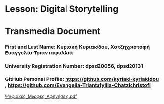 # Lesson: Digital Storytelling
# Transmedia Document

### First and Last Name: Κυριακή Κυριακίδου, Χατζηχριστοφή Ευαγγελία-Τριανταφυλλιά 
### University Registration Number:  dpsd20056, dpsd20131
### GitHub Personal Profile: https://github.com/kyriaki-kyriakidou , https://github.com/Evangelia-Triantafyllia-Chatzichristofi


[Ψηφιακές_Μορφές_Αφηγήσεις.pdf](https://github.com/kyriaki-kyriakidou/Digital-Storytelling-Group-Assignment/files/11113068/_._.pdf)
